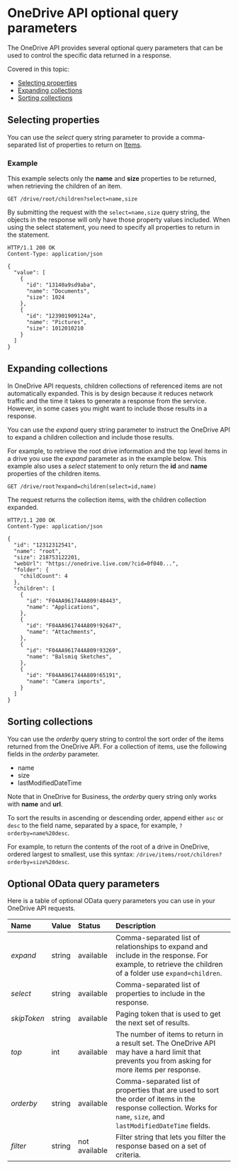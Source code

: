 # OneDrive API optional query parameters

The OneDrive API provides several optional query parameters that can be used to control the specific data returned in a response.

Covered in this topic:

* [Selecting properties](#selecting-properties)
* [Expanding collections](#expanding-collections)
* [Sorting collections](#sorting-collections)

## Selecting properties
You can use the _select_ query string parameter to provide a comma-separated
list of properties to return on [Items][item-resource].

### Example

This example selects only the **name** and **size** properties to be returned, when retrieving the children of an item.

<!-- { "name": "select-root-children", "scopes": "files.read" } -->
```http
GET /drive/root/children?select=name,size
```

By submitting the request with the `select=name,size` query string, the objects
in the response will only have those property values included. When using the
select statement, you need to specify all properties to return in the statement.

<!-- { "@odata.type": "oneDrive.item", "isCollection": true, "truncated": true } -->
```http
HTTP/1.1 200 OK
Content-Type: application/json

{
  "value": [
    {
      "id": "13140a9sd9aba",
      "name": "Documents",
      "size": 1024
    },
    {
      "id": "123901909124a",
      "name": "Pictures",
      "size": 1012010210
    }
  ]
}
```

## Expanding collections

In OneDrive API requests, children collections of referenced items are not automatically
expanded. This is by design because it reduces network traffic and the time it takes to generate a response
from the service. However, in some cases you might want to include those results
in a response.

You can use the _expand_ query string parameter to instruct the OneDrive API to expand
a children collection and include those results.

For example, to retrieve the root drive information and the top level items in
a drive you use the _expand_ parameter as in the example below. This example also uses a _select_
statement to only return the **id** and **name** properties of the children items.

<!-- { "blockType": "request", "name": "drive-plus-children", "scopes": "files.read" } -->
```http
GET /drive/root?expand=children(select=id,name)
```

The request returns the collection items, with the children collection expanded.

<!-- { "blockType": "response", "@odata.type": "oneDrive.item", "truncated": true } -->
```http
HTTP/1.1 200 OK
Content-Type: application/json

{
  "id": "12312312541",
  "name": "root",
  "size": 218753122201,
  "webUrl": "https://onedrive.live.com/?cid=0f040...",
  "folder": {
    "childCount": 4
  },
  "children": [
    {
      "id": "F04AA961744A809!48443",
      "name": "Applications",
    },
    {
      "id": "F04AA961744A809!92647",
      "name": "Attachments",
    },
    {
      "id": "F04AA961744A809!93269",
      "name": "Balsmiq Sketches",
    },
    {
      "id": "F04AA961744A809!65191",
      "name": "Camera imports",
    }
  ]
}
```

## Sorting collections

You can use the _orderby_ query string to control the sort order of the items
returned from the OneDrive API. For a collection of items, use the following fields in the _orderby_ parameter.

* name
* size
* lastModifiedDateTime

Note that in OneDrive for Business, the _orderby_ query string only works with **name** and **url**.

To sort the results in ascending or descending order, append
either `asc` or `desc` to the field name, separated by a space, for example,
`?orderby=name%20desc`.

For example, to return the contents of the root of a drive in OneDrive, ordered largest
to smallest, use this syntax: `/drive/items/root/children?orderby=size%20desc`.


## Optional OData query parameters
Here is a table of optional OData query parameters you can use in your OneDrive API requests.

| Name        | Value  | Status        | Description                                                                                                                                                          |
|:------------|:-------|:--------------|:---------------------------------------------------------------------------------------------------------------------------------------------------------------------|
| _expand_    | string | available     | Comma-separated list of relationships to expand and include in the response. For example, to retrieve the children of a folder use `expand=children`.                |
| _select_    | string | available     | Comma-separated list of properties to include in the response.                                                                                                       |
| _skipToken_ | string | available     | Paging token that is used to get the next set of results.                                                                                                            |
| _top_       | int    | available     | The number of items to return in a result set. The OneDrive API may have a hard limit that prevents you from asking for more items per response.                     |
| _orderby_   | string | available     | Comma-separated list of properties that are used to sort the order of items in the response collection. Works for `name`, `size`, and `lastModifiedDateTime` fields. |
| _filter_    | string | not available | Filter string that lets you filter the response based on a set of criteria.                                                                                          |


 [item-resource]: ../resources/item.md


 <!-- {
   "type": "#page.annotation",
   "description": "Details about optional query string parameters you can use to shape results.",
   "keywords": "constructing urls, query string, query value, query parameter",
   "section": "documentation",
   "tocPath": "Misc/Query String Parameters"
 } -->

